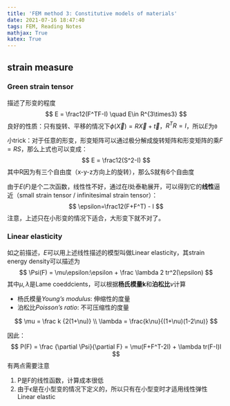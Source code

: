 ```yaml
---
title: 'FEM method 3: Constitutive models of materials'
date: 2021-07-16 18:47:40
tags: FEM, Reading Notes
mathjax: True
katex: True
---
```


## strain measure

### Green strain tensor

描述了形变的程度
$$
E = \frac12(F^TF-I) \quad E\in R^{3\times3}
$$
良好的性质：只有旋转、平移的情况下$\phi(\vec X) = R \vec X + \vec t$，$R^TR = I$，所以$E$为`0`

小trick：对于任意的形变，形变矩阵可以通过极分解成旋转矩阵和形变矩阵的乘$F=RS$，那么上式也可以变成：
$$
E = \frac12(S^2-I)
$$
其中R因为有三个自由度（x-y-z方向上的旋转），那么S就有6个自由度

由于$E(F)$是个二次函数，线性性不好，通过在$I$处泰勒展开，可以得到它的**线性**逼近（small strain tensor / infinitesimal strain tensor）：
$$
\epsilon=\frac12(F+F^T) - I
$$
注意，上述只在小形变的情况下适合，大形变下就不对了。



### Linear elasticity

如之前描述，$E$可以用上述线性描述的模型叫做Linear elasticity，其strain energy density可以描述为
$$
\Psi(F) = \mu\epsilon:\epsilon + \frac \lambda 2 tr^2(\epsilon)
$$
其中$\mu,\lambda$是Lame coeddcients，可以根据**杨氏模量k**和**泊松比**$\nu$计算

- 杨氏模量*Young’s modulus*: 伸缩性的度量
- 泊松比*Poisson’s ratio*: 不可压缩性的度量

$$
\mu = \frac k {2(1+\nu)} \\
\lambda = \frac{k\nu}{(1+\nu)(1-2\nu)}
$$

因此：
$$
P(F) = \frac {\partial \Psi}{\partial F} = \mu(F+F^T-2I) + \lambda tr(F-I)I
$$
有两点需要注意

1. P是F的线性函数，计算成本很低
2. 由于$\epsilon$是在小型变的情况下定义的，所以只有在小型变时才适用线性弹性Linear elastic

